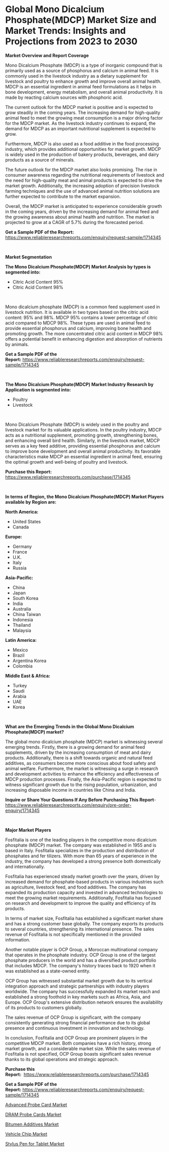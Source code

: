 <p><h1>Global Mono Dicalcium Phosphate(MDCP) Market Size and Market Trends: Insights and Projections from 2023 to 2030</h1></p><p><strong>Market Overview and Report Coverage</strong></p>
<p><p>Mono Dicalcium Phosphate (MDCP) is a type of inorganic compound that is primarily used as a source of phosphorus and calcium in animal feed. It is commonly used in the livestock industry as a dietary supplement for livestock and poultry to enhance growth and improve overall animal health. MDCP is an essential ingredient in animal feed formulations as it helps in bone development, energy metabolism, and overall animal productivity. It is made by reacting calcium sources with phosphoric acid.</p><p>The current outlook for the MDCP market is positive and is expected to grow steadily in the coming years. The increasing demand for high-quality animal feed to meet the growing meat consumption is a major driving factor for the MDCP market. As the livestock industry continues to expand, the demand for MDCP as an important nutritional supplement is expected to grow.</p><p>Furthermore, MDCP is also used as a food additive in the food processing industry, which provides additional opportunities for market growth. MDCP is widely used in the production of bakery products, beverages, and dairy products as a source of minerals.</p><p>The future outlook for the MDCP market also looks promising. The rise in consumer awareness regarding the nutritional requirements of livestock and the need for high-quality meat and animal products is expected to drive the market growth. Additionally, the increasing adoption of precision livestock farming techniques and the use of advanced animal nutrition solutions are further expected to contribute to the market expansion.</p><p>Overall, the MDCP market is anticipated to experience considerable growth in the coming years, driven by the increasing demand for animal feed and the growing awareness about animal health and nutrition. The market is projected to grow at a CAGR of 5.7% during the forecasted period.</p></p>
<p><strong>Get a Sample PDF of the Report:</strong> <a href="https://www.reliableresearchreports.com/enquiry/request-sample/1714345">https://www.reliableresearchreports.com/enquiry/request-sample/1714345</a></p>
<p>&nbsp;</p>
<p><strong>Market Segmentation</strong></p>
<p><strong>The Mono Dicalcium Phosphate(MDCP) Market Analysis by types is segmented into:</strong></p>
<p><ul><li>Citric Acid Content 95%</li><li>Citric Acid Content 98%</li></ul></p>
<p>&nbsp;</p>
<p><p>Mono dicalcium phosphate (MDCP) is a common feed supplement used in livestock nutrition. It is available in two types based on the citric acid content: 95% and 98%. MDCP 95% contains a lower percentage of citric acid compared to MDCP 98%. These types are used in animal feed to provide essential phosphorus and calcium, improving bone health and promoting growth. The more concentrated citric acid content in MDCP 98% offers a potential benefit in enhancing digestion and absorption of nutrients by animals.</p></p>
<p><strong>Get a Sample PDF of the Report:</strong>&nbsp;<a href="https://www.reliableresearchreports.com/enquiry/request-sample/1714345">https://www.reliableresearchreports.com/enquiry/request-sample/1714345</a></p>
<p>&nbsp;</p>
<p><strong>The Mono Dicalcium Phosphate(MDCP) Market Industry Research by Application is segmented into:</strong></p>
<p><ul><li>Poultry</li><li>Livestock</li></ul></p>
<p>&nbsp;</p>
<p><p>Mono Dicalcium Phosphate (MDCP) is widely used in the poultry and livestock market for its valuable applications. In the poultry industry, MDCP acts as a nutritional supplement, promoting growth, strengthening bones, and enhancing overall bird health. Similarly, in the livestock market, MDCP serves as a key feed additive, providing essential phosphorus and calcium to improve bone development and overall animal productivity. Its favorable characteristics make MDCP an essential ingredient in animal feed, ensuring the optimal growth and well-being of poultry and livestock.</p></p>
<p><strong>Purchase this Report:</strong>&nbsp; <a href="https://www.reliableresearchreports.com/purchase/1714345">https://www.reliableresearchreports.com/purchase/1714345</a></p>
<p>&nbsp;</p>
<p><strong>In terms of Region, the Mono Dicalcium Phosphate(MDCP) Market Players available by Region are:</strong></p>
<p>
    <p> <strong> North America: </strong>
        <ul>
            <li>United States</li>
            <li>Canada</li>
        </ul>
        </p> 
    <p> <strong> Europe: </strong>
        <ul>
            <li>Germany</li>
            <li>France</li>
            <li>U.K.</li>
            <li>Italy</li>
            <li>Russia</li>
        </ul>
        </p> 
    <p> <strong> Asia-Pacific: </strong>
        <ul>
            <li>China</li>
            <li>Japan</li>
            <li>South Korea</li>
            <li>India</li>
            <li>Australia</li>
            <li>China Taiwan</li>
            <li>Indonesia</li>
            <li>Thailand</li>
            <li>Malaysia</li>
        </ul>
        </p> 
    <p> <strong> Latin America: </strong>
        <ul>
            <li>Mexico</li>
            <li>Brazil</li>
            <li>Argentina Korea</li>
            <li>Colombia</li>
        </ul>
        </p> 
    <p> <strong> Middle East & Africa: </strong>
        <ul>
            <li>Turkey</li>
            <li>Saudi</li>
            <li>Arabia</li>
            <li>UAE</li>
            <li>Korea</li>
        </ul>
    </p>
    </p>
<p>&nbsp;</p>
<p><strong>What are the Emerging Trends in the Global Mono Dicalcium Phosphate(MDCP) market?</strong></p>
<p><p>The global mono dicalcium phosphate (MDCP) market is witnessing several emerging trends. Firstly, there is a growing demand for animal feed supplements, driven by the increasing consumption of meat and dairy products. Additionally, there is a shift towards organic and natural feed additives, as consumers become more conscious about food safety and animal welfare. Furthermore, the market is witnessing a surge in research and development activities to enhance the efficiency and effectiveness of MDCP production processes. Finally, the Asia-Pacific region is expected to witness significant growth due to the rising population, urbanization, and increasing disposable income in countries like China and India.</p></p>
<p><strong>Inquire or Share Your Questions If Any Before Purchasing This Report</strong>- <a href="https://www.reliableresearchreports.com/enquiry/pre-order-enquiry/1714345">https://www.reliableresearchreports.com/enquiry/pre-order-enquiry/1714345</a></p>
<p>&nbsp;</p>
<p><strong>Major Market Players</strong></p>
<p><p>Fosfitalia is one of the leading players in the competitive mono dicalcium phosphate (MDCP) market. The company was established in 1955 and is based in Italy. Fosfitalia specializes in the production and distribution of phosphates and fer tilizers. With more than 65 years of experience in the industry, the company has developed a strong presence both domestically and internationally.</p><p>Fosfitalia has experienced steady market growth over the years, driven by increased demand for phosphate-based products in various industries such as agriculture, livestock feed, and food additives. The company has expanded its production capacity and invested in advanced technologies to meet the growing market requirements. Additionally, Fosfitalia has focused on research and development to improve the quality and efficiency of its products.</p><p>In terms of market size, Fosfitalia has established a significant market share and has a strong customer base globally. The company exports its products to several countries, strengthening its international presence. The sales revenue of Fosfitalia is not specifically mentioned in the provided information.</p><p>Another notable player is OCP Group, a Moroccan multinational company that operates in the phosphate industry. OCP Group is one of the largest phosphate producers in the world and has a diversified product portfolio that includes MDCP. The company's history traces back to 1920 when it was established as a state-owned entity.</p><p>OCP Group has witnessed substantial market growth due to its vertical integration approach and strategic partnerships with industry players worldwide. The company has successfully expanded its market reach and established a strong foothold in key markets such as Africa, Asia, and Europe. OCP Group's extensive distribution network ensures the availability of its products to customers globally.</p><p>The sales revenue of OCP Group is significant, with the company consistently generating strong financial performance due to its global presence and continuous investment in innovation and technology.</p><p>In conclusion, Fosfitalia and OCP Group are prominent players in the competitive MDCP market. Both companies have a rich history, strong market growth, and a considerable market size. While the sales revenue of Fosfitalia is not specified, OCP Group boasts significant sales revenue thanks to its global operations and strategic approach.</p></p>
<p><strong>Purchase this Report:</strong>&nbsp;&nbsp;<a href="https://www.reliableresearchreports.com/purchase/1714345">https://www.reliableresearchreports.com/purchase/1714345</a></p>
<p></p>
<p><strong>Get a Sample PDF of the Report:</strong>&nbsp;<a href="https://www.reliableresearchreports.com/enquiry/request-sample/1714345">https://www.reliableresearchreports.com/enquiry/request-sample/1714345</a></p>
<p><p><a href="https://github.com/krithireportprime/Market-Research-Report-List-1/blob/main/advanced-probe-card-market.md">Advanced Probe Card Market</a></p><p><a href="https://github.com/shivangireportprime/Market-Research-Report-List-1/blob/main/dram-probe-cards-market.md">DRAM Probe Cards Market</a></p><p><a href="https://www.linkedin.com/pulse/bitumen-additives-market-share-amp-new-trends-analysis-ds7bc/">Bitumen Additives Market</a></p><p><a href="https://medium.com/@gabriellemcgrath66/vehicle-chip-market-trends-forecast-and-competitive-analysis-to-2030-4a68335f835f">Vehicle Chip Market</a></p><p><a href="https://medium.com/@deirdreclark76/stylus-pen-for-tablet-market-trends-and-market-analysis-forecasted-for-period-2023-2030-57f86ea8b53c">Stylus Pen for Tablet Market</a></p></p>